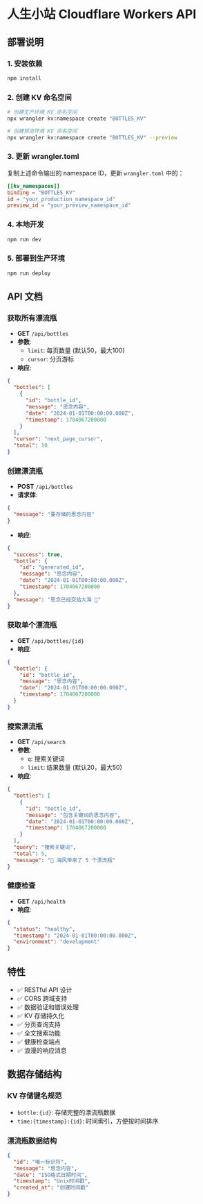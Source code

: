 # 人生小站 Cloudflare Workers API

## 部署说明

### 1. 安装依赖
```bash
npm install
```

### 2. 创建 KV 命名空间
```bash
# 创建生产环境 KV 命名空间
npx wrangler kv:namespace create "BOTTLES_KV"

# 创建预览环境 KV 命名空间
npx wrangler kv:namespace create "BOTTLES_KV" --preview
```

### 3. 更新 wrangler.toml
复制上述命令输出的 namespace ID，更新 `wrangler.toml` 中的：
```toml
[[kv_namespaces]]
binding = "BOTTLES_KV"
id = "your_production_namespace_id"
preview_id = "your_preview_namespace_id"
```

### 4. 本地开发
```bash
npm run dev
```

### 5. 部署到生产环境
```bash
npm run deploy
```

## API 文档

### 获取所有漂流瓶
- **GET** `/api/bottles`
- **参数**:
  - `limit`: 每页数量 (默认50，最大100)
  - `cursor`: 分页游标
- **响应**:
```json
{
  "bottles": [
    {
      "id": "bottle_id",
      "message": "思念内容",
      "date": "2024-01-01T00:00:00.000Z",
      "timestamp": 1704067200000
    }
  ],
  "cursor": "next_page_cursor",
  "total": 10
}
```

### 创建漂流瓶
- **POST** `/api/bottles`
- **请求体**:
```json
{
  "message": "要存储的思念内容"
}
```
- **响应**:
```json
{
  "success": true,
  "bottle": {
    "id": "generated_id",
    "message": "思念内容",
    "date": "2024-01-01T00:00:00.000Z",
    "timestamp": 1704067200000
  },
  "message": "思念已经交给大海 🌊"
}
```

### 获取单个漂流瓶
- **GET** `/api/bottles/{id}`
- **响应**:
```json
{
  "bottle": {
    "id": "bottle_id",
    "message": "思念内容",
    "date": "2024-01-01T00:00:00.000Z",
    "timestamp": 1704067200000
  }
}
```

### 搜索漂流瓶
- **GET** `/api/search`
- **参数**:
  - `q`: 搜索关键词
  - `limit`: 结果数量 (默认20，最大50)
- **响应**:
```json
{
  "bottles": [
    {
      "id": "bottle_id",
      "message": "包含关键词的思念内容",
      "date": "2024-01-01T00:00:00.000Z",
      "timestamp": 1704067200000
    }
  ],
  "query": "搜索关键词",
  "total": 5,
  "message": "🌊 海风带来了 5 个漂流瓶"
}
```

### 健康检查
- **GET** `/api/health`
- **响应**:
```json
{
  "status": "healthy",
  "timestamp": "2024-01-01T00:00:00.000Z",
  "environment": "development"
}
```

## 特性

- ✅ RESTful API 设计
- ✅ CORS 跨域支持
- ✅ 数据验证和错误处理
- ✅ KV 存储持久化
- ✅ 分页查询支持
- ✅ 全文搜索功能
- ✅ 健康检查端点
- ✅ 浪漫的响应消息

## 数据存储结构

### KV 存储键名规范
- `bottle:{id}`: 存储完整的漂流瓶数据
- `time:{timestamp}:{id}`: 时间索引，方便按时间排序

### 漂流瓶数据结构
```json
{
  "id": "唯一标识符",
  "message": "思念内容",
  "date": "ISO格式日期时间",
  "timestamp": "Unix时间戳",
  "created_at": "创建时间戳"
}
```